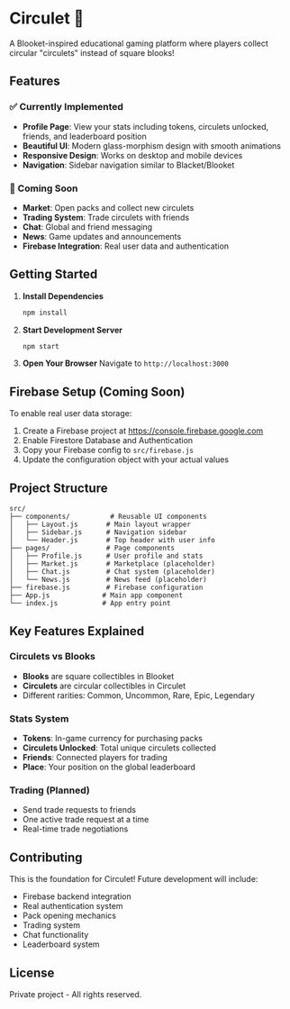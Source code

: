 # Circulet 🔴

A Blooket-inspired educational gaming platform where players collect circular "circulets" instead of square blooks!

## Features

### ✅ Currently Implemented
- **Profile Page**: View your stats including tokens, circulets unlocked, friends, and leaderboard position
- **Beautiful UI**: Modern glass-morphism design with smooth animations
- **Responsive Design**: Works on desktop and mobile devices
- **Navigation**: Sidebar navigation similar to Blacket/Blooket

### 🚧 Coming Soon
- **Market**: Open packs and collect new circulets
- **Trading System**: Trade circulets with friends
- **Chat**: Global and friend messaging
- **News**: Game updates and announcements
- **Firebase Integration**: Real user data and authentication

## Getting Started

1. **Install Dependencies**
   ```bash
   npm install
   ```

2. **Start Development Server**
   ```bash
   npm start
   ```

3. **Open Your Browser**
   Navigate to `http://localhost:3000`

## Firebase Setup (Coming Soon)

To enable real user data storage:

1. Create a Firebase project at https://console.firebase.google.com
2. Enable Firestore Database and Authentication
3. Copy your Firebase config to `src/firebase.js`
4. Update the configuration object with your actual values

## Project Structure

```
src/
├── components/          # Reusable UI components
│   ├── Layout.js       # Main layout wrapper
│   ├── Sidebar.js      # Navigation sidebar
│   └── Header.js       # Top header with user info
├── pages/              # Page components
│   ├── Profile.js      # User profile and stats
│   ├── Market.js       # Marketplace (placeholder)
│   ├── Chat.js         # Chat system (placeholder)
│   └── News.js         # News feed (placeholder)
├── firebase.js         # Firebase configuration
├── App.js             # Main app component
└── index.js           # App entry point
```

## Key Features Explained

### Circulets vs Blooks
- **Blooks** are square collectibles in Blooket
- **Circulets** are circular collectibles in Circulet
- Different rarities: Common, Uncommon, Rare, Epic, Legendary

### Stats System
- **Tokens**: In-game currency for purchasing packs
- **Circulets Unlocked**: Total unique circulets collected
- **Friends**: Connected players for trading
- **Place**: Your position on the global leaderboard

### Trading (Planned)
- Send trade requests to friends
- One active trade request at a time
- Real-time trade negotiations

## Contributing

This is the foundation for Circulet! Future development will include:
- Firebase backend integration
- Real authentication system
- Pack opening mechanics
- Trading system
- Chat functionality
- Leaderboard system

## License

Private project - All rights reserved.
